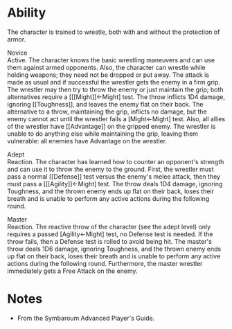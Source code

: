 # Ability
The character is trained to wrestle, both with and without the protection of armor.

Novice<br>Active. The character knows the basic wrestling maneuvers and can use them against armed opponents. Also, the character can wrestle while holding weapons; they need not be dropped or put away. The attack is made as usual and if successful the wrestler gets the enemy in a firm grip. The wrestler may then try to throw the enemy or just maintain the grip; both alternatives require a \[[[Might]]←Might\] test. The throw inflicts 1D4 damage, ignoring [[Toughness]], and leaves the enemy flat on their back. The alternative to a throw, maintaining the grip, inflicts no damage, but the enemy cannot act until the wrestler fails a \[Might←Might\] test. Also, all allies of the wrestler have [[Advantage]] on the gripped enemy. The wrestler is unable to do anything else while maintaining the grip, leaving them vulnerable: all enemies have Advantage on the wrestler.

Adept<br>Reaction. The character has learned how to counter an opponent's strength and can use it to throw the enemy to the ground. First, the wrestler must pass a normal [[Defense]] test versus the enemy's melee attack, then they must pass a \[[[Agility]]←Might\] test. The throw deals 1D4 damage, ignoring Toughness, and the thrown enemy ends up flat on their back, loses their breath and is unable to perform any active actions during the following round.

Master<br>Reaction. The reactive throw of the character (see the adept level) only requires a passed \[Agility←Might\] test, no Defense test is needed. If the throw fails, then a Defense test is rolled to avoid being hit. The master's throw deals 1D6 damage, ignoring Toughness, and the thrown enemy ends up flat on their back, loses their breath and is unable to perform any active actions during the following round. Furthermore, the master wrestler immediately gets a Free Attack on the enemy.
# Notes
* From the Symbaroum Advanced Player's Guide.